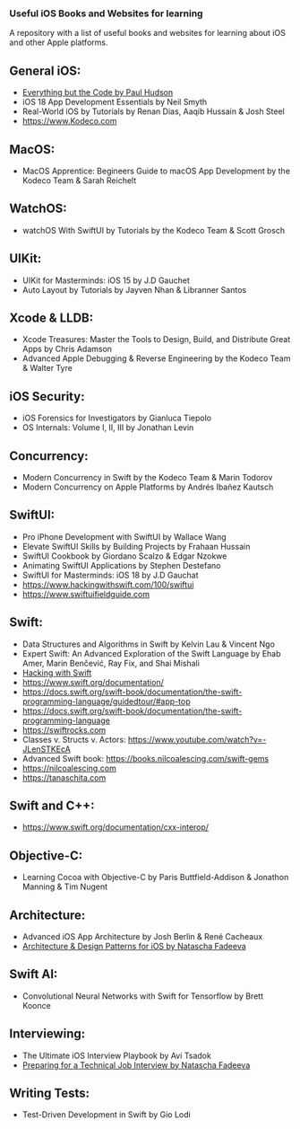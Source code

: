 ### Useful iOS Books and Websites for learning
A repository with a list of useful books and websites for learning about iOS and other Apple platforms.

## General iOS:
- [Everything but the Code by Paul Hudson](https://twostraws.gumroad.com/l/everything-but-the-code)
- iOS 18 App Development Essentials by Neil Smyth
- Real-World iOS by Tutorials by Renan Dias, Aaqib Hussain & Josh Steel
- https://www.Kodeco.com

## MacOS:
- MacOS Apprentice: Begineers Guide to macOS App Development by the Kodeco Team & Sarah Reichelt

## WatchOS:
- watchOS With SwiftUI by Tutorials by the Kodeco Team & Scott Grosch

## UIKit:
- UIKit for Masterminds: iOS 15 by J.D Gauchet
- Auto Layout by Tutorials by Jayven Nhan & Libranner Santos

## Xcode & LLDB:
- Xcode Treasures: Master the Tools to Design, Build, and Distribute Great Apps by Chris Adamson
- Advanced Apple Debugging & Reverse Engineering by the Kodeco Team & Walter Tyre

## iOS Security:
- iOS Forensics for Investigators by Gianluca Tiepolo
- OS Internals: Volume I, II, III by Jonathan Levin

## Concurrency:
- Modern Concurrency in Swift by the Kodeco Team & Marin Todorov
- Modern Concurrency on Apple Platforms by Andrés Ibañez Kautsch

## SwiftUI:
- Pro iPhone Development with SwiftUI by Wallace Wang
- Elevate SwiftUI Skills by Building Projects by Frahaan Hussain
- SwiftUI Cookbook by Giordano Scalzo & Edgar Nzokwe
- Animating SwiftUI Applications by Stephen Destefano
- SwiftUI for Masterminds: iOS 18 by J.D Gauchat
- https://www.hackingwithswift.com/100/swiftui
- https://www.swiftuifieldguide.com

## Swift:
- Data Structures and Algorithms in Swift by Kelvin Lau & Vincent Ngo
- Expert Swift: An Advanced Exploration of the Swift Language by Ehab Amer, Marin Benčević, Ray Fix, and Shai Mishali
- [Hacking with Swift](https://www.hackingwithswift.com)
- https://www.swift.org/documentation/
- https://docs.swift.org/swift-book/documentation/the-swift-programming-language/guidedtour/#app-top
- https://docs.swift.org/swift-book/documentation/the-swift-programming-language
- https://swiftrocks.com
- Classes v. Structs v. Actors: https://www.youtube.com/watch?v=-JLenSTKEcA
- Advanced Swift book: https://books.nilcoalescing.com/swift-gems
- https://nilcoalescing.com
- https://tanaschita.com

## Swift and C++:
- https://www.swift.org/documentation/cxx-interop/

## Objective-C:
- Learning Cocoa with Objective-C by Paris Buttfield-Addison & Jonathon Manning & Tim Nugent

## Architecture: 
- Advanced iOS App Architecture by Josh Berlin & René Cacheaux
- [Architecture & Design Patterns for iOS by Natascha Fadeeva](https://tanaschita.com/books/architecture-book/)

## Swift AI:
- Convolutional Neural Networks with Swift for Tensorflow by Brett Koonce

## Interviewing:
- The Ultimate iOS Interview Playbook by Avi Tsadok
- [Preparing for a Technical Job Interview by Natascha Fadeeva](https://tanaschita.com/books/)

## Writing Tests:
- Test-Driven Development in Swift by Gio Lodi
